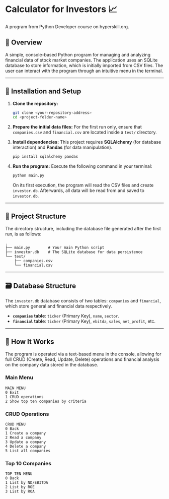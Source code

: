 # Calculator for Investors 📈
A program from Python Developer course on hyperskill.org.

## 📌 Overview

A simple, console-based Python program for managing and analyzing financial data of stock market companies. The application uses an SQLite database to store information, which is initially imported from CSV files. The user can interact with the program through an intuitive menu in the terminal.

-----

## 🚀 Installation and Setup

1.  **Clone the repository:**

    ```bash
    git clone <your-repository-address>
    cd <project-folder-name>
    ```

2.  **Prepare the initial data files:**
    For the first run only, ensure that `companies.csv` and `financial.csv` are located inside a `test/` directory.

3.  **Install dependencies:**
    This project requires **SQLAlchemy** (for database interaction) and **Pandas** (for data manipulation).

    ```bash
    pip install sqlalchemy pandas
    ```

4.  **Run the program:**
    Execute the following command in your terminal:

    ```bash
    python main.py
    ```

    On its first execution, the program will read the CSV files and create `investor.db`. Afterwards, all data will be read from and saved to `investor.db`.

-----

## 📂 Project Structure

The directory structure, including the database file generated after the first run, is as follows:

```
.
├── main.py        # Your main Python script
├── investor.db    # The SQLite database for data persistence
└── test/
    ├── companies.csv
    └── financial.csv
```

-----

## 🗃️ Database Structure

The `investor.db` database consists of two tables: `companies` and `financial`, which store general and financial data respectively.

  * **`companies` table**: `ticker` (Primary Key), `name`, `sector`.
  * **`financial` table**: `ticker` (Primary Key), `ebitda`, `sales`, `net_profit`, etc.

-----

## 📖 How It Works

The program is operated via a text-based menu in the console, allowing for full CRUD (Create, Read, Update, Delete) operations and financial analysis on the company data stored in the database.

### Main Menu

```
MAIN MENU
0 Exit
1 CRUD operations
2 Show top ten companies by criteria
```

### CRUD Operations

```
CRUD MENU
0 Back
1 Create a company
2 Read a company
3 Update a company
4 Delete a company
5 List all companies
```

### Top 10 Companies

```
TOP TEN MENU
0 Back
1 List by ND/EBITDA
2 List by ROE
3 List by ROA
```

